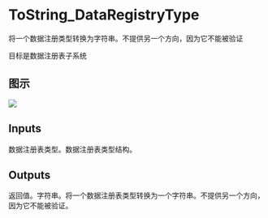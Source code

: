 # ToString_DataRegistryType

将一个数据注册类型转换为字符串。不提供另一个方向，因为它不能被验证

目标是数据注册表子系统

## 图示

![]($-20221218-18363129.png)

## Inputs

数据注册表类型。数据注册表类型结构。 

## Outputs

返回值。字符串。将一个数据注册表类型转换为一个字符串。不提供另一个方向，因为它不能被验证。
